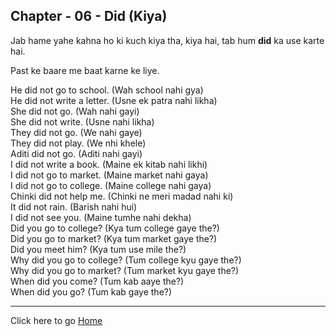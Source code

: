 ## Chapter - 06 - Did (Kiya)

Jab hame yahe kahna ho ki kuch kiya tha, kiya hai, tab hum **did** ka use karte hai.

Past ke baare me baat karne ke liye.

He did not go to school. (Wah school nahi gya)<br>
He did not write a letter. (Usne ek patra nahi likha)<br>
She did not go. (Wah nahi gayi)<br>
She did not write. (Usne nahi likha)<br>
They did not go. (We nahi gaye)<br>
They did not play. (We nhi khele)<br>
Aditi did not go. (Aditi nahi gayi)<br>
I did not write a book. (Maine ek kitab nahi likhi)<br>
I did not go to market. (Maine market nahi gaya)<br>
I did not go to college. (Maine college nahi gaya)<br>
Chinki did not help me. (Chinki ne meri madad nahi ki)<br>
It did not rain. (Barish nahi hui)<br>
I did not see you. (Maine tumhe nahi dekha)<br>
Did you go to college? (Kya tum college gaye the?)<br>
Did you go to market? (Kya tum market gaye the?)<br>
Did you meet him? (Kya tum use mile the?)<br>
Why did you go to college? (Tum college kyu gaye the?)<br>
Why did you go to market? (Tum market kyu gaye the?)<br>
When did you come? (Tum kab aaye the?)<br>
When did you go? (Tum kab gaye the?)<br>

---

Click here to go [Home](/apps/courses/english/readme.md)